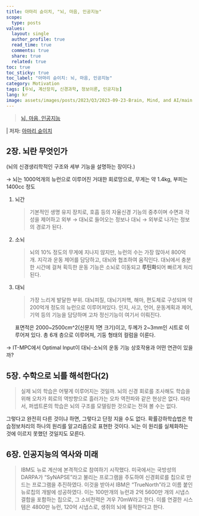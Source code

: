 ```yaml
---
title: 아마리 슌이치, "뇌, 마음, 인공지능"
scope:
  type: posts
values:
  layout: single
  author_profile: true
  read_time: true
  comments: true
  share: true
  related: true
toc: true
toc_sticky: true
toc_label: "아마리 슌이치: 뇌, 마음, 인공지능"
category: Motivation
tags: [두뇌, 계산장치, 신경과학, 정보이론, 인공지능]
lang: kr
image: assets/images/posts/2023/Q3/2023-09-23-Brain, Mind, and AI/main.jpg
---
```


> [뇌, 마음, 인공지능](https://product.kyobobook.co.kr/detail/S000001732224)

| 저자: [아마리 슌이치](https://en.wikipedia.org/wiki/Shun%27ichi_Amari)

## 2장. 뇌란 무엇인가

(뇌의 신경생리학적인 구조와 세부 기능을 설명하는 장이다.)

→ 뇌는 1000억개의 뉴런으로 이루어진 거대한 회로망으로, 무게는 약 1.4kg, 부피는 1400cc 정도

1. 뇌간

   > 기본적인 생명 유지 장치로, 호흡 등의 자율신경 기능의 중추이며
   > 수면과 각성을 제어하고 외부 → 대뇌로 들어오는 정보나
   > 대뇌 → 외부로 나가는 정보의 경로가 된다.

2. 소뇌

   > 뇌의 10% 정도의 무게에 지나지 않지만, 뉴런의 수는 가장 많아서 800억 개.
   > 지각과 운동 제어를 담당하고, 대뇌와 협조하여 움직인다.
   > 대뇌에서 충분한 시간에 걸쳐 획득한 운동 기능은 소뇌로 이동되고 **루틴화**되어 빠르게 처리된다.

3. 대뇌

   > 가장 느리게 발달한 부위.
   > 대뇌피질, 대뇌기저핵, 해마, 편도체로 구성되며 약 200억개 정도의 뉴런으로 이루어져있다.
   > 인지, 사고, 언어, 운동계획과 제어, 기억 등의 기능을 담당하며 고차 정신기능이 여기서 이뤄진다.

   표면적은 2000~2500cm^2(신문지 1면 크기)이고, 두께가 2~3mm인 시트로 이루어져 있다.
   총 6개 층으로 이루어져, 기둥 형태의 컬럼을 이룬다.

   >

→ IT-MPC에서 Optimal Input이 대뇌-소뇌의 운동 기능 상호작용과 어떤 연관이 있을까?

## 5장. 수학으로 뇌를 해석한다(2)

> 실제 뇌의 학습은 어떻게 이루어지는 것일까.
> 뇌의 신경 회로를 조사해도 학습을 위해 오차가 회로의 역방향으로 흘러가는 오차 역전파와 같은 현상은 없다.
> 따라서, 퍼셉트론의 학습은 뇌의 구조를 모델링한 것으로는 전혀 볼 수는 없다.

그렇다고 완전히 다른 것이냐 하면, 그렇다고 단정 지을 수도 없다. 확률강하학습법은 학습정보처리의 하나의 원리를 알고리즘으로 표현한 것이다. 뇌는 이 원리를 실체화하는 것에 이르지 못했던 것일지도 모른다.

>

## 6장. 인공지능의 역사와 미래

> IBM도 뉴로 계산에 본격적으로 참여하기 시작했다. 미국에서는 국방성의 DARPA가 “SyNAPSE”라고 불리는 프로그램을 주도하여 신경회로를 칩으로 만드는 프로그램을 추진하였다. 이것을 받아서 IBM은 “TrueNorth”라고 이름 붙인 뉴로칩의 개발에 성공하였다.
> 이는 100만개의 뉴런과 2억 5600만 개의 시냅스 결합을 포함하는 칩으로, 그 소비전력은 겨우 70mW라고 한다. 이를 연결한 시스템은 4800만 뉴런, 120억 시냅스로, 생쥐의 뇌에 필적한다고 한다.
